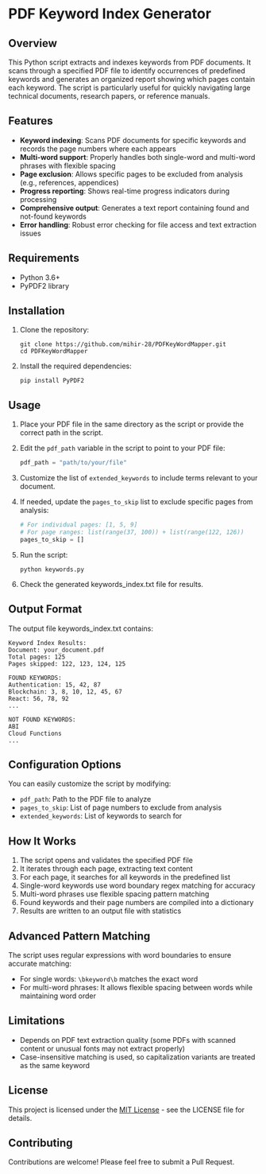 # PDF Keyword Index Generator

## Overview

This Python script extracts and indexes keywords from PDF documents. It scans through a specified PDF file to identify occurrences of predefined keywords and generates an organized report showing which pages contain each keyword. The script is particularly useful for quickly navigating large technical documents, research papers, or reference manuals.

## Features

- **Keyword indexing**: Scans PDF documents for specific keywords and records the page numbers where each appears
- **Multi-word support**: Properly handles both single-word and multi-word phrases with flexible spacing
- **Page exclusion**: Allows specific pages to be excluded from analysis (e.g., references, appendices)
- **Progress reporting**: Shows real-time progress indicators during processing
- **Comprehensive output**: Generates a text report containing found and not-found keywords
- **Error handling**: Robust error checking for file access and text extraction issues

## Requirements

- Python 3.6+
- PyPDF2 library

## Installation

1. Clone the repository:
   ```
   git clone https://github.com/mihir-28/PDFKeyWordMapper.git
   cd PDFKeyWordMapper
   ```

2. Install the required dependencies:
   ```
   pip install PyPDF2
   ```

## Usage

1. Place your PDF file in the same directory as the script or provide the correct path in the script.

2. Edit the `pdf_path` variable in the script to point to your PDF file:
   ```python
   pdf_path = "path/to/your/file"
   ```

3. Customize the list of `extended_keywords` to include terms relevant to your document.

4. If needed, update the `pages_to_skip` list to exclude specific pages from analysis:
   ```python
   # For individual pages: [1, 5, 9]
   # For page ranges: list(range(37, 100)) + list(range(122, 126))
   pages_to_skip = []

5. Run the script:
   ```
   python keywords.py
   ```

6. Check the generated keywords_index.txt file for results.

## Output Format

The output file keywords_index.txt contains:

```
Keyword Index Results:
Document: your_document.pdf
Total pages: 125
Pages skipped: 122, 123, 124, 125

FOUND KEYWORDS:
Authentication: 15, 42, 87
Blockchain: 3, 8, 10, 12, 45, 67
React: 56, 78, 92
...

NOT FOUND KEYWORDS:
ABI
Cloud Functions
...
```

## Configuration Options

You can easily customize the script by modifying:

- `pdf_path`: Path to the PDF file to analyze
- `pages_to_skip`: List of page numbers to exclude from analysis
- `extended_keywords`: List of keywords to search for

## How It Works

1. The script opens and validates the specified PDF file
2. It iterates through each page, extracting text content
3. For each page, it searches for all keywords in the predefined list
4. Single-word keywords use word boundary regex matching for accuracy
5. Multi-word phrases use flexible spacing pattern matching
6. Found keywords and their page numbers are compiled into a dictionary
7. Results are written to an output file with statistics

## Advanced Pattern Matching

The script uses regular expressions with word boundaries to ensure accurate matching:

- For single words: `\bkeyword\b` matches the exact word
- For multi-word phrases: It allows flexible spacing between words while maintaining word order

## Limitations

- Depends on PDF text extraction quality (some PDFs with scanned content or unusual fonts may not extract properly)
- Case-insensitive matching is used, so capitalization variants are treated as the same keyword

## License

This project is licensed under the [MIT License](LICENSE.md) - see the LICENSE file for details.

## Contributing

Contributions are welcome! Please feel free to submit a Pull Request.
